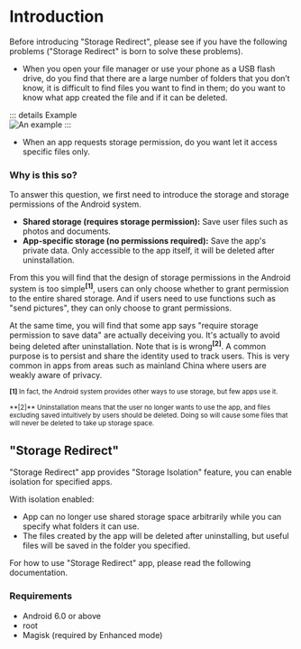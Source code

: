 # Introduction

Before introducing "Storage Redirect", please see if you have the following problems ("Storage Redirect" is born to solve these problems).

* When you open your file manager or use your phone as a USB flash drive, do you find that there are a large number of folders that you don’t know, it is difficult to find files you want to find in them; do you want to know what app created the file and if it can be deleted.

::: details Example
<br>
<img :src="$withBase('/images/chaos_storage.png')" alt="An example">
:::

* When an app requests storage permission, do you want let it access specific files only.

### Why is this so?

To answer this question, we first need to introduce the storage and storage permissions of the Android system.

* **Shared storage (requires storage permission):** Save user files such as photos and documents.
* **App-specific storage (no permissions required):** Save the app's private data. Only accessible to the app itself, it will be deleted after uninstallation.

From this you will find that the design of storage permissions in the Android system is too simple<Sup>**[1]**</sup>, users can only choose whether to grant permission to the entire shared storage. And if users need to use functions such as "send pictures", they can only choose to grant permissions.

At the same time, you will find that some app says "require storage permission to save data" are actually deceiving you. It's actually to avoid being deleted after uninstallation. Note that is is wrong<sup>**[2]**</sup>. A common purpose is to persist and share the identity used to track users. This is very common in apps from areas such as mainland China where users are weakly aware of privacy.

<sub>**[1]** In fact, the Android system provides other ways to use storage, but few apps use it.</sub>
<p><sup>**[2]** Uninstallation means that the user no longer wants to use the app, and files excluding saved intuitively by users should be deleted. Doing so will cause some files that will never be deleted to take up storage space.</sup>

## "Storage Redirect"

"Storage Redirect" app provides "Storage Isolation" feature, you can enable isolation for specified apps.

With isolation enabled:
* App can no longer use shared storage space arbitrarily while you can specify what folders it can use.
* The files created by the app will be deleted after uninstalling, but useful files will be saved in the folder you specified.

For how to use "Storage Redirect" app, please read the following documentation.

### Requirements

* Android 6.0 or above
* root
* Magisk (required by Enhanced mode)